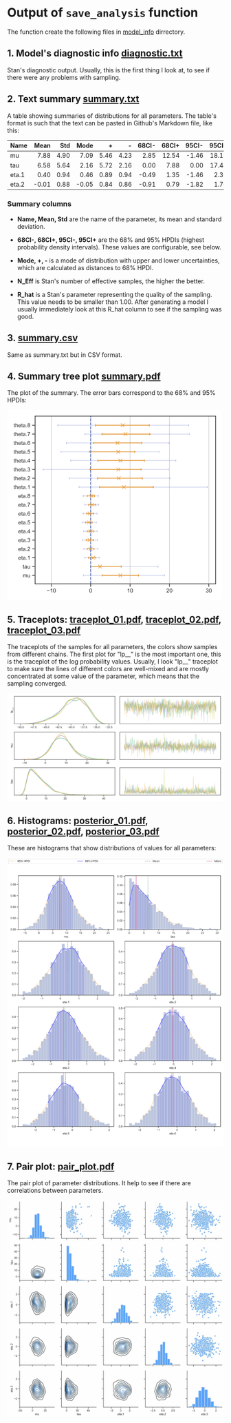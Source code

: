 # Output of `save_analysis` function

The function create the following files in [model_info](docs/examples/analyse/a01_simple/model_info/analyse) dirrectory.

## 1. Model's diagnostic info [diagnostic.txt](docs/examples/analyse/a01_simple/model_info/analyse/diagnostic.txt)

Stan's diagnostic output. Usually, this is the first thing I look at, to see if there were any problems with sampling.


## 2. Text summary [summary.txt](docs/examples/analyse/a01_simple/model_info/analyse/summary.txt)

A table showing summaries of distributions for all parameters. The table's format is such that the text can be pasted in Github's Markdown file, like this:

| Name    |   Mean |   Std |   Mode |    + |    - |   68CI- |   68CI+ |   95CI- |   95CI+ |   N_Eff |   R_hat |
|:--------|-------:|------:|-------:|-----:|-----:|--------:|--------:|--------:|--------:|--------:|--------:|
| mu      |   7.88 |  4.90 |   7.09 | 5.46 | 4.23 |    2.85 |   12.54 |   -1.46 |   18.19 |    2438 |    1.00 |
| tau     |   6.58 |  5.64 |   2.16 | 5.72 | 2.16 |    0.00 |    7.88 |    0.00 |   17.44 |    1394 |    1.00 |
| eta.1   |   0.40 |  0.94 |   0.46 | 0.89 | 0.94 |   -0.49 |    1.35 |   -1.46 |    2.32 |    3811 |    1.00 |
| eta.2   |  -0.01 |  0.88 |  -0.05 | 0.84 | 0.86 |   -0.91 |    0.79 |   -1.82 |    1.76 |    4484 |    1.00 |

### Summary columns

*  **Name, Mean, Std** are the name of the parameter, its mean and standard deviation.

*  **68CI-, 68CI+, 95CI-, 95CI+** are the 68% and 95% HPDIs (highest probability density intervals). These values are configurable, see below.

* **Mode, +, -** is a mode of distribution with upper and lower uncertainties, which are calculated as distances to 68% HPDI.

* **N_Eff** is Stan's number of effective samples, the higher the better.

* **R_hat** is a Stan's parameter representing the quality of the sampling. This value needs to be smaller than 1.00. After generating a model I usually immediately look at this R_hat column to see if the sampling was good.


## 3. [summary.csv](docs/examples/analyse/a01_simple/model_info/analyse/summary.csv)

Same as summary.txt but in CSV format.


## 4. Summary tree plot [summary.pdf](docs/examples/analyse/a01_simple/model_info/analyse/summary.pdf)

The plot of the summary. The error bars correspond to the 68% and 95% HPDIs:

<img src="docs/examples/analyse/a01_simple/model_info/analyse/summary.png" width="500" alt="Summary plot">


## 5. Traceplots: [traceplot_01.pdf](docs/examples/analyse/a01_simple/model_info/analyse/traceplot_01.pdf), [traceplot_02.pdf](docs/examples/analyse/a01_simple/model_info/analyse/traceplot_02.pdf), [traceplot_03.pdf](docs/examples/analyse/a01_simple/model_info/analyse/traceplot_03.pdf)

The traceplots of the samples for all parameters, the colors show samples from different chains. The first plot for "lp__" is the most important one, this is the traceplot of the log probability values. Usually, I look "lp__" traceplot to make sure the lines of different colors are well-mixed and are mostly concentrated at some value of the parameter, which means that the sampling converged.

<img src="docs/examples/analyse/a01_simple/model_info/analyse/traceplot_01.jpg" width="700" alt="Traceplot">


## 6. Histograms: [posterior_01.pdf](docs/examples/analyse/a01_simple/model_info/analyse/posterior_01.pdf), [posterior_02.pdf](docs/examples/analyse/a01_simple/model_info/analyse/posterior_02.pdf), [posterior_03.pdf](docs/examples/analyse/a01_simple/model_info/analyse/posterior_03.pdf)

These are histograms that show distributions of values for all parameters:

<img src="docs/examples/analyse/a01_simple/model_info/analyse/posterior_01.png" alt="Histograms of posterior distributions">


## 7. Pair plot: [pair_plot.pdf](docs/examples/analyse/a01_simple/model_info/analyse/pair_plot.pdf)

The pair plot of parameter distributions. It help to see if there are correlations between parameters.

<img src="docs/examples/analyse/a01_simple/model_info/analyse/pair_plot.jpg" alt="Pair plot of posterior distributions">
